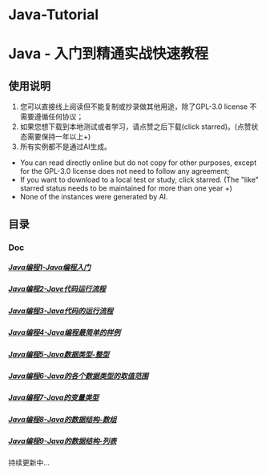 # Java-Tutorial

# Java - 入门到精通实战快速教程

## 使用说明

1. 您可以直接线上阅读但不能复制或抄录做其他用途，除了GPL-3.0 license 不需要遵循任何协议；
2. 如果您想下载到本地测试或者学习，请点赞之后下载(click starred)。(点赞状态需要保持一年以上+)
3. 所有实例都不是通过AI生成。

* You can read directly online but do not copy for other purposes, except for the GPL-3.0 license does not need to follow any agreement;
* If you want to download to a local test or study, click starred. (The "like" starred status needs to be maintained for more than one year +)
* None of the instances were generated by AI.

## 目录

### Doc

##### [Java编程1-Java编程入门](doc/Java编程1-Java编程入门.md)

##### [Java编程2-Jave代码运行流程](doc/Java编程2-Jave代码运行流程.md)

##### [Java编程3-Java代码的运行流程](doc/Java编程3-Java代码的运行流程.md)

##### [Java编程4-Java编程最简单的样例](doc/Java编程4-Java编程最简单的样例.md)

##### [Java编程5-Java数据类型-整型](doc/Java编程5-Java数据类型-整型.md)

##### [Java编程6-Java的各个数据类型的取值范围](doc/Java编程6-Java的各个数据类型的取值范围.md)

##### [Java编程7-Java的变量类型](doc/Java编程7-Java的变量类型.md)

##### [Java编程8-Java的数据结构-数组](doc/Java编程8-Java的数据结构-数组.md)

##### [Java编程9-Java的数据结构-列表](doc/Java编程9-Java的数据结构-列表.md)

持续更新中...
